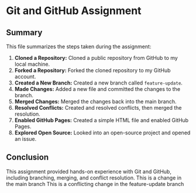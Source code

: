 # Git and GitHub Assignment

## Summary

This file summarizes the steps taken during the assignment:

1. **Cloned a Repository:** Cloned a public repository from GitHub to my local machine.
2. **Forked a Repository:** Forked the cloned repository to my GitHub account.
3. **Created a New Branch:** Created a new branch called `feature-update`.
4. **Made Changes:** Added a new file and committed the changes to the branch.
5. **Merged Changes:** Merged the changes back into the main branch.
6. **Resolved Conflicts:** Created and resolved conflicts, then merged the resolution.
7. **Enabled GitHub Pages:** Created a simple HTML file and enabled GitHub Pages.
8. **Explored Open Source:** Looked into an open-source project and opened an issue.

## Conclusion

This assignment provided hands-on experience with Git and GitHub, including branching, merging, and conflict resolution.
This is a change in the main branch
This is a conflicting change in the feature-update branch
